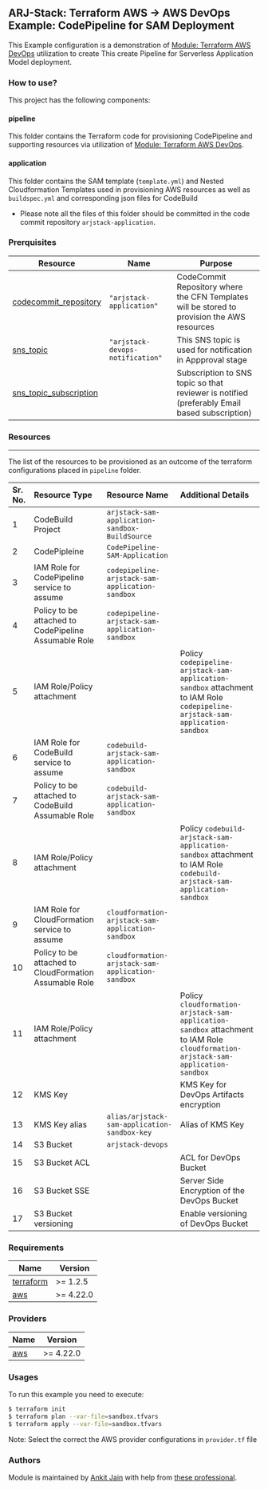 ## ARJ-Stack: Terraform AWS -> AWS DevOps Example: CodePipeline for SAM Deployment

This Example configuration is a demonstration of [Module: Terraform AWS DevOps](https://github.com/arjstack/terraform-aws-devops) utilization to create This create Pipeline for Serverless Application Model deployment.

### How to use?
This project has the following components:

#### pipeline

This folder contains the Terraform code for provisioning CodePipeline and supporting resources via utilization of [Module: Terraform AWS DevOps](https://github.com/arjstack/terraform-aws-devops).

#### application

This folder contains the SAM template (`template.yml`) and Nested Cloudformation Templates used in provisioning AWS resources as well as `buildspec.yml` and corresponding json files for CodeBuild 

- Please note all the files of this folder should be committed in the code commit repository `arjstack-application`.

### Prerquisites

| Resource | Name | Purpose |
|------|---------|---------|
| <a name="codecommit_repository"></a> [codecommit_repository](#requirement\_codecommit\_repository) | `"arjstack-application"` | CodeCommit Repository where the CFN Templates will be stored to provision the AWS resources |
| <a name="sns_topic"></a> [sns_topic](#requirement\_sns\_topic) | `"arjstack-devops-notification"` | This SNS topic is used for notification in Appproval stage |
| <a name="sns_topic_subscription"></a> [sns_topic_subscription](#requirement\_sns\_topic\_subscription) |  | Subscription to SNS topic so that reviewer is notified (preferably Email based subscription) |


### Resources
---

The list of the resources to be provisioned as an outcome of the terraform configurations placed in `pipeline` folder.

| Sr. No. | Resource Type | Resource Name | Additional Details |
|:------|:------|:------|:------|
| 1 | CodeBuild Project | `arjstack-sam-application-sandbox-BuildSource` |  |
| 2 | CodePipleine | `CodePipeline-SAM-Application` |  |
| 3 | IAM Role for CodePipeline service to assume | `codepipeline-arjstack-sam-application-sandbox` |  |
| 4 | Policy to be attached to CodePipeline Assumable Role| `codepipeline-arjstack-sam-application-sandbox` |  |
| 5 | IAM Role/Policy attachment |  | Policy `codepipeline-arjstack-sam-application-sandbox` attachment to IAM Role `codepipeline-arjstack-sam-application-sandbox` |
| 6 | IAM Role for CodeBuild service to assume | `codebuild-arjstack-sam-application-sandbox` |  |
| 7 | Policy to be attached to CodeBuild Assumable Role| `codebuild-arjstack-sam-application-sandbox` |  |
| 8 | IAM Role/Policy attachment |  | Policy `codebuild-arjstack-sam-application-sandbox` attachment to IAM Role `codebuild-arjstack-sam-application-sandbox` |
| 9 | IAM Role for CloudFormation service to assume | `cloudformation-arjstack-sam-application-sandbox` |  |
| 10 | Policy to be attached to CloudFormation Assumable Role| `cloudformation-arjstack-sam-application-sandbox` |  |
| 11 | IAM Role/Policy attachment |  | Policy `cloudformation-arjstack-sam-application-sandbox` attachment to IAM Role `cloudformation-arjstack-sam-application-sandbox` |
| 12 | KMS Key |  | KMS Key for DevOps Artifacts encryption |
| 13 | KMS Key alias | `alias/arjstack-sam-application-sandbox-key` | Alias of KMS Key |
| 14 | S3 Bucket | `arjstack-devops` |  |
| 15 | S3 Bucket ACL |  | ACL for DevOps Bucket |
| 16 | S3 Bucket SSE |  | Server Side Encryption of the DevOps Bucket |
| 17 | S3 Bucket versioning |  | Enable versioning of DevOps Bucket |

### Requirements

| Name | Version |
|------|---------|
| <a name="requirement_terraform"></a> [terraform](#requirement\_terraform) | >= 1.2.5 |
| <a name="requirement_aws"></a> [aws](#requirement\_aws) | >= 4.22.0 |

### Providers

| Name | Version |
|------|---------|
| <a name="provider_aws"></a> [aws](#provider\_aws) | >= 4.22.0 |

### Usages

To run this example you need to execute:

```bash
$ terraform init
$ terraform plan --var-file=sandbox.tfvars
$ terraform apply --var-file=sandbox.tfvars
```

Note: Select the correct the AWS provider configurations in `provider.tf` file

### Authors

Module is maintained by [Ankit Jain](https://github.com/ankit-jn) with help from [these professional](https://github.com/arjstack/terraform-aws-examples/graphs/contributors).